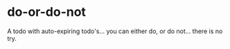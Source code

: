 # do-or-do-not
A todo with auto-expiring todo's... you can either do, or do not... there is no try.
